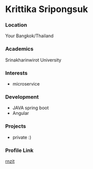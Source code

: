 # Krittika Sripongsuk

### Location

Your Bangkok/Thailand

### Academics

Srinakharinwirot University

### Interests

- microservice

### Development

- JAVA spring boot
- Angular

### Projects

- private :)

### Profile Link

[rnzit](https://github.com/rnzit/)